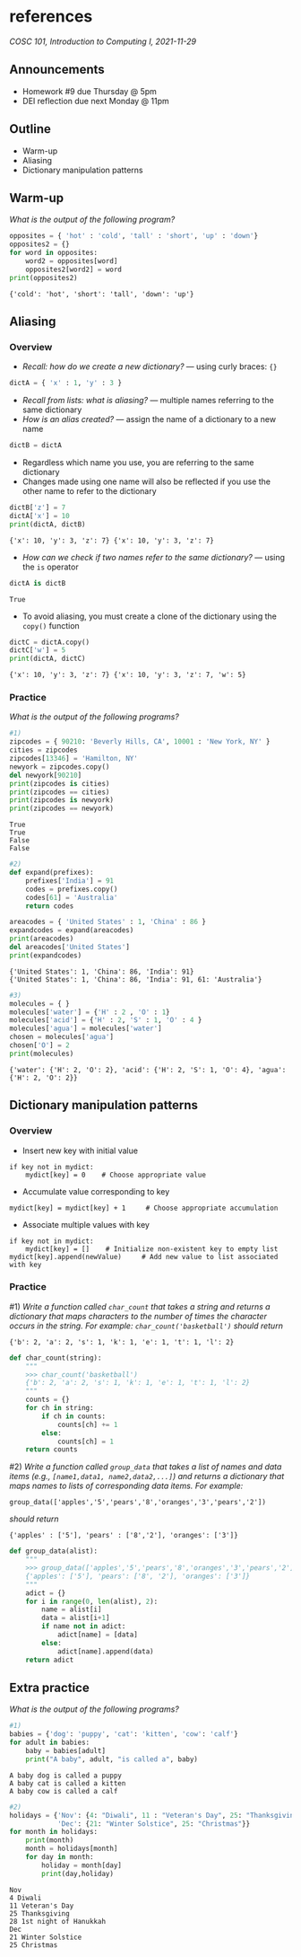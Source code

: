 # references
_COSC 101, Introduction to Computing I, 2021-11-29_

## Announcements
* Homework #9 due Thursday @ 5pm
* DEI reflection due next Monday @ 11pm

## Outline
* Warm-up
* Aliasing
* Dictionary manipulation patterns

## Warm-up
*What is the output of the following program?*


```python
opposites = { 'hot' : 'cold', 'tall' : 'short', 'up' : 'down'}
opposites2 = {}
for word in opposites:
    word2 = opposites[word]
    opposites2[word2] = word
print(opposites2)
```

    {'cold': 'hot', 'short': 'tall', 'down': 'up'}


## Aliasing

### Overview
* *Recall: how do we create a new dictionary?* — using curly braces: `{}`


```python
dictA = { 'x' : 1, 'y' : 3 }
```

* *Recall from lists: what is aliasing?* — multiple names referring to the same dictionary
* *How is an alias created?* — assign the name of a dictionary to a new name


```python
dictB = dictA
```

* Regardless which name you use, you are referring to the same dictionary
* Changes made using one name will also be reflected if you use the other name to refer to the dictionary


```python
dictB['z'] = 7
dictA['x'] = 10
print(dictA, dictB)
```

    {'x': 10, 'y': 3, 'z': 7} {'x': 10, 'y': 3, 'z': 7}


* *How can we check if two names refer to the same dictionary?* — using the `is` operator


```python
dictA is dictB
```




    True



* To avoid aliasing, you must create a clone of the dictionary using the `copy()` function


```python
dictC = dictA.copy()
dictC['w'] = 5
print(dictA, dictC)
```

    {'x': 10, 'y': 3, 'z': 7} {'x': 10, 'y': 3, 'z': 7, 'w': 5}


### Practice

*What is the output of the following programs?*


```python
#1)
zipcodes = { 90210: 'Beverly Hills, CA', 10001 : 'New York, NY' }
cities = zipcodes
zipcodes[13346] = 'Hamilton, NY'
newyork = zipcodes.copy()
del newyork[90210]
print(zipcodes is cities)
print(zipcodes == cities)
print(zipcodes is newyork)
print(zipcodes == newyork)
```

    True
    True
    False
    False



```python
#2)
def expand(prefixes):
    prefixes['India'] = 91
    codes = prefixes.copy()
    codes[61] = 'Australia'
    return codes

areacodes = { 'United States' : 1, 'China' : 86 }
expandcodes = expand(areacodes)
print(areacodes)
del areacodes['United States']
print(expandcodes)
```

    {'United States': 1, 'China': 86, 'India': 91}
    {'United States': 1, 'China': 86, 'India': 91, 61: 'Australia'}



```python
#3)
molecules = { }
molecules['water'] = {'H' : 2 , 'O' : 1}
molecules['acid'] = {'H' : 2, 'S' : 1, 'O' : 4 }
molecules['agua'] = molecules['water']
chosen = molecules['agua']
chosen['O'] = 2
print(molecules)
```

    {'water': {'H': 2, 'O': 2}, 'acid': {'H': 2, 'S': 1, 'O': 4}, 'agua': {'H': 2, 'O': 2}}


## Dictionary manipulation patterns

### Overview
* Insert new key with initial value
```
if key not in mydict:
    mydict[key] = 0    # Choose appropriate value
```
* Accumulate value corresponding to key
```
mydict[key] = mydict[key] + 1     # Choose appropriate accumulation
```
* Associate multiple values with key
```
if key not in mydict:
    mydict[key] = []    # Initialize non-existent key to empty list
mydict[key].append(newValue)     # Add new value to list associated with key
```

### Practice

\#1) *Write a function called `char_count` that takes a string and returns a dictionary that maps characters to the number of times the character occurs in the string. For example: `char_count('basketball')` should return*
```
{'b': 2, 'a': 2, 's': 1, 'k': 1, 'e': 1, 't': 1, 'l': 2}
```


```python
def char_count(string):
    """
    >>> char_count('basketball')
    {'b': 2, 'a': 2, 's': 1, 'k': 1, 'e': 1, 't': 1, 'l': 2}
    """
    counts = {}
    for ch in string:
        if ch in counts:
            counts[ch] += 1
        else:
            counts[ch] = 1
    return counts
```

\#2) *Write a function called `group_data` that takes a list of names and data items (e.g., `[name1,data1, name2,data2,...]`) and returns a dictionary that maps names to lists of corresponding data items. For example:*
```
group_data(['apples','5','pears','8','oranges','3','pears','2'])
```
*should return*
```
{'apples' : ['5'], 'pears' : ['8','2'], 'oranges': ['3']}
```


```python
def group_data(alist):
    """
    >>> group_data(['apples','5','pears','8','oranges','3','pears','2'])
    {'apples': ['5'], 'pears': ['8', '2'], 'oranges': ['3']}
    """
    adict = {}
    for i in range(0, len(alist), 2):
        name = alist[i]
        data = alist[i+1]
        if name not in adict:
            adict[name] = [data]
        else:
            adict[name].append(data)
    return adict
```

## Extra practice
*What is the output of the following programs?*


```python
#1)
babies = {'dog': 'puppy', 'cat': 'kitten', 'cow': 'calf'}
for adult in babies:
    baby = babies[adult]
    print("A baby", adult, "is called a", baby)
```

    A baby dog is called a puppy
    A baby cat is called a kitten
    A baby cow is called a calf



```python
#2)
holidays = {'Nov': {4: "Diwali", 11 : "Veteran's Day", 25: "Thanksgiving", 28: "1st night of Hanukkah"}, 
            'Dec': {21: "Winter Solstice", 25: "Christmas"}}
for month in holidays:
    print(month)
    month = holidays[month]
    for day in month:
        holiday = month[day]
        print(day,holiday)
```

    Nov
    4 Diwali
    11 Veteran's Day
    25 Thanksgiving
    28 1st night of Hanukkah
    Dec
    21 Winter Solstice
    25 Christmas

